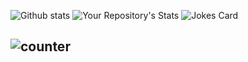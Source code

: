 ![Github stats](https://github-readme-stats.vercel.app/api?username=akktrsst)
![Your Repository's Stats](https://github-readme-stats.vercel.app/api/top-langs/?username=akktrsst&theme=blue-green)
![Jokes Card](https://readme-jokes.vercel.app/api)    
## ![counter](https://env0zcz69ntsn0e.m.pipedream.net)


